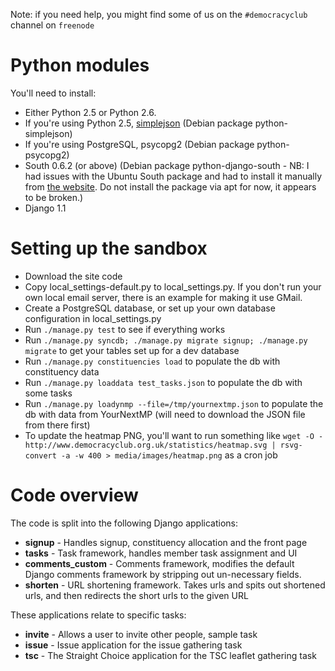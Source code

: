 Note: if you need help, you might find some of us on the `#democracyclub` channel on `freenode`

# Python modules #

You'll need to install:
  * Either Python 2.5 or Python 2.6.
  * If you're using Python 2.5, [simplejson](http://pypi.python.org/pypi/simplejson) (Debian package python-simplejson)
  * If you're using PostgreSQL, psycopg2 (Debian package python-psycopg2)
  * South 0.6.2 (or above) (Debian package python-django-south - NB: I had issues with the Ubuntu South package and had to install it manually from [the website](http://south.aeracode.org/). Do not install the package via apt for now, it appears to be broken.)
  * Django 1.1

# Setting up the sandbox #

  * Download the site code
  * Copy local\_settings-default.py to local\_settings.py. If you don't run your own local email server, there is an example for making it use GMail.
  * Create a PostgreSQL database, or set up your own database configuration in local\_settings.py
  * Run `./manage.py test` to see if everything works
  * Run `./manage.py syncdb; ./manage.py migrate signup; ./manage.py migrate` to get your tables set up for a dev database
  * Run `./manage.py constituencies load` to populate the db with constituency data
  * Run `./manage.py loaddata test_tasks.json` to populate the db with some tasks
  * Run `./manage.py loadynmp --file=/tmp/yournextmp.json` to populate the db with data from YourNextMP (will need to download the JSON file from there first)
  * To update the heatmap PNG, you'll want to run something like `wget -O - http://www.democracyclub.org.uk/statistics/heatmap.svg | rsvg-convert -a -w 400 > media/images/heatmap.png` as a cron job

# Code overview #

The code is split into the following Django applications:

  * **signup** - Handles signup, constituency allocation and the front page
  * **tasks** - Task framework, handles member task assignment and UI
  * **comments\_custom** - Comments framework, modifies the default Django comments framework by stripping out un-necessary fields.
  * **shorten** - URL shortening framework. Takes urls and spits out shortened urls, and then redirects the short urls to the given URL

These applications relate to specific tasks:

  * **invite** - Allows a user to invite other people, sample task
  * **issue** - Issue application for the issue gathering task
  * **tsc** - The Straight Choice application for the TSC leaflet gathering task